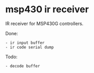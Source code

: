 msp430 ir receiver
==================

IR receiver for MSP430G controllers.

Done:

    - ir input buffer
    - ir code serial dump

Todo:

    - decode buffer
